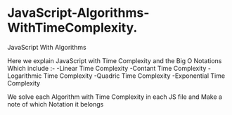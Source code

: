 # JavaScript-Algorithms-WithTimeComplexity.


  JavaScript With Algorithms 
  
  Here we explain JavaScript with Time Complexity and the Big O Notations
  Which include :-
  -Linear Time Complexity
  -Contant Time Complexity
  -Logarithmic Time Complexity
  -Quadric Time Complexity
  -Exponential Time Complexity
  
  
  We solve each Algorithm with Time Complexity in each JS file and Make a note of which Notation it belongs
